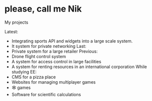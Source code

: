 # please, call me Nik
My projects

Latest:
- Integrating sports API and widgets into a large scale system.
- It system for private networking
Last:
- Private system for a large retailer
Previous:
- Drone flight control system
- A system for access control in large facilities
- A system for renting resources in an international corporation
While studying EE:
- CMS for a pizza place 
- Websites for managing multiplayer games
- 🕸️ games
- Software for scientific calculations
